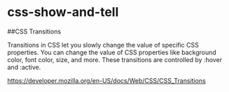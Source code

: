 # css-show-and-tell

##CSS Transitions

Transitions in CSS let you slowly change the value of specific CSS properties.
You can change the value of CSS properties like background color, font color, size, and more.
These transitions are controlled by :hover and :active.


https://developer.mozilla.org/en-US/docs/Web/CSS/CSS_Transitions